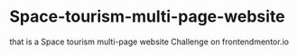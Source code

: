 # Space-tourism-multi-page-website
that is a Space tourism multi-page website Challenge on frontendmentor.io
